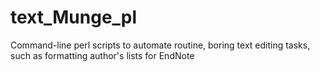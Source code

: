 # text_Munge_pl
Command-line perl scripts to automate routine, boring text editing tasks, such as formatting author's lists for EndNote
